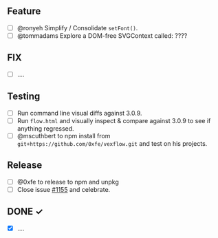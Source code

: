 ## Feature
- [ ] @ronyeh Simplify / Consolidate `setFont()`.
- [ ] @tommadams Explore a DOM-free SVGContext called: ????

## FIX
- [ ] ....

## Testing
- [ ] Run command line visual diffs against 3.0.9.
- [ ] Run `flow.html` and visually inspect & compare against 3.0.9 to see if anything regressed.
- [ ] @mscuthbert to npm install from `git+https://github.com/0xfe/vexflow.git` and test on his projects.

## Release
- [ ] @0xfe to release to npm and unpkg
- [ ] Close issue [#1155](/0xfe/vexflow/issues/1155) and celebrate.

## DONE ✓
- [x] ....